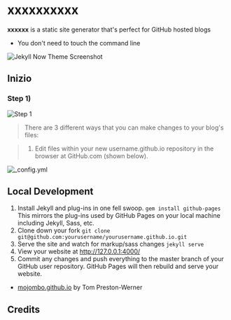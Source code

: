 # xxxxxxxxxx

**xxxxxx** is a static site generator that's perfect for GitHub hosted blogs 

- You don't need to touch the command line

![Jekyll Now Theme Screenshot](/images/jekyll-now-theme-screenshot.jpg "Jekyll Now Theme Screenshot")

## Inizio

### Step 1) 


![Step 1](/images/step1.gif "Step 1")


> There are 3 different ways that you can make changes to your blog's files:

> 1. Edit files within your new username.github.io repository in the browser at GitHub.com (shown below).

![_config.yml](/images/config.png "_config.yml")



## Local Development

1. Install Jekyll and plug-ins in one fell swoop. `gem install github-pages` This mirrors the plug-ins used by GitHub Pages on your local machine including Jekyll, Sass, etc.
2. Clone down your fork `git clone git@github.com:yourusername/yourusername.github.io.git`
3. Serve the site and watch for markup/sass changes `jekyll serve`
4. View your website at http://127.0.0.1:4000/
5. Commit any changes and push everything to the master branch of your GitHub user repository. GitHub Pages will then rebuild and serve your website.




- [mojombo.github.io](https://github.com/mojombo/mojombo.github.io) by Tom Preston-Werner


## Credits



